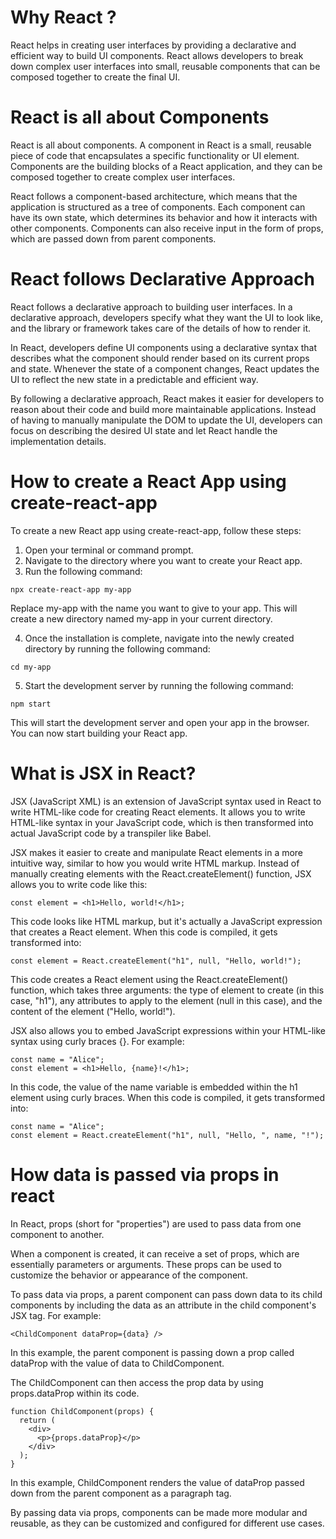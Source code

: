# Why React ?

React helps in creating user interfaces by providing a declarative and efficient way to build UI components. React allows developers to break down complex user interfaces into small, reusable components that can be composed together to create the final UI.

# React is all about Components

React is all about components. A component in React is a small, reusable piece of code that encapsulates a specific functionality or UI element. Components are the building blocks of a React application, and they can be composed together to create complex user interfaces.

React follows a component-based architecture, which means that the application is structured as a tree of components. Each component can have its own state, which determines its behavior and how it interacts with other components. Components can also receive input in the form of props, which are passed down from parent components.

# React follows Declarative Approach

React follows a declarative approach to building user interfaces. In a declarative approach, developers specify what they want the UI to look like, and the library or framework takes care of the details of how to render it.

In React, developers define UI components using a declarative syntax that describes what the component should render based on its current props and state. Whenever the state of a component changes, React updates the UI to reflect the new state in a predictable and efficient way.

By following a declarative approach, React makes it easier for developers to reason about their code and build more maintainable applications. Instead of having to manually manipulate the DOM to update the UI, developers can focus on describing the desired UI state and let React handle the implementation details.

# How to create a React App using create-react-app

To create a new React app using create-react-app, follow these steps:

1. Open your terminal or command prompt.
2. Navigate to the directory where you want to create your React app.
3. Run the following command:

```
npx create-react-app my-app
```

Replace my-app with the name you want to give to your app. This will create a new directory named my-app in your current directory.

4. Once the installation is complete, navigate into the newly created directory by running the following command:

```
cd my-app
```

5. Start the development server by running the following command:

```
npm start
```

This will start the development server and open your app in the browser. You can now start building your React app.

# What is JSX in React?

JSX (JavaScript XML) is an extension of JavaScript syntax used in React to write HTML-like code for creating React elements. It allows you to write HTML-like syntax in your JavaScript code, which is then transformed into actual JavaScript code by a transpiler like Babel.

JSX makes it easier to create and manipulate React elements in a more intuitive way, similar to how you would write HTML markup. Instead of manually creating elements with the React.createElement() function, JSX allows you to write code like this:

```
const element = <h1>Hello, world!</h1>;
```

This code looks like HTML markup, but it's actually a JavaScript expression that creates a React element. When this code is compiled, it gets transformed into:

```
const element = React.createElement("h1", null, "Hello, world!");
```

This code creates a React element using the React.createElement() function, which takes three arguments: the type of element to create (in this case, "h1"), any attributes to apply to the element (null in this case), and the content of the element ("Hello, world!").

JSX also allows you to embed JavaScript expressions within your HTML-like syntax using curly braces {}. For example:

```
const name = "Alice";
const element = <h1>Hello, {name}!</h1>;
```

In this code, the value of the name variable is embedded within the h1 element using curly braces. When this code is compiled, it gets transformed into:

```
const name = "Alice";
const element = React.createElement("h1", null, "Hello, ", name, "!");
```

# How data is passed via props in react

In React, props (short for "properties") are used to pass data from one component to another.

When a component is created, it can receive a set of props, which are essentially parameters or arguments. These props can be used to customize the behavior or appearance of the component.

To pass data via props, a parent component can pass down data to its child components by including the data as an attribute in the child component's JSX tag. For example:

```
<ChildComponent dataProp={data} />
```
In this example, the parent component is passing down a prop called dataProp with the value of data to ChildComponent.

The ChildComponent can then access the prop data by using props.dataProp within its code.

```
function ChildComponent(props) {
  return (
    <div>
      <p>{props.dataProp}</p>
    </div>
  );
}
```
In this example, ChildComponent renders the value of dataProp passed down from the parent component as a paragraph tag.

By passing data via props, components can be made more modular and reusable, as they can be customized and configured for different use cases.